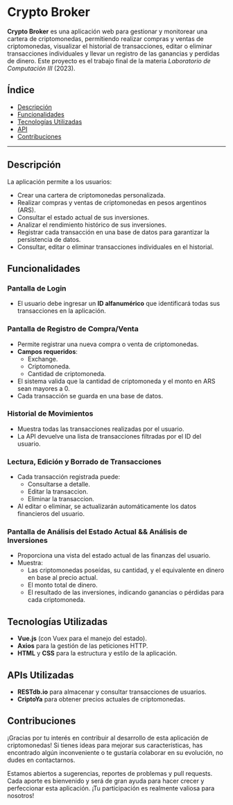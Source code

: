 # Crypto Broker

**Crypto Broker** es una aplicación web para gestionar y monitorear una cartera de criptomonedas, permitiendo realizar compras y ventas de criptomonedas, visualizar el historial de transacciones, editar o eliminar transacciones individuales y llevar un registro de las ganancias y perdidas de dinero. Este proyecto es el trabajo final de la materia *Laboratorio de Computación III* (2023).

## Índice

- [Descripción](#descripción)
- [Funcionalidades](#funcionalidades)
- [Tecnologías Utilizadas](#tecnologías-utilizadas)
- [API](#apis-utilizadas)
- [Contribuciones](#contribuciones)

---

## Descripción

La aplicación permite a los usuarios:

- Crear una cartera de criptomonedas personalizada.
- Realizar compras y ventas de criptomonedas en pesos argentinos (ARS).
- Consultar el estado actual de sus inversiones.
- Analizar el rendimiento histórico de sus inversiones.
- Registrar cada transacción en una base de datos para garantizar la persistencia de datos.
- Consultar, editar o eliminar transacciones individuales en el historial.

## Funcionalidades

### Pantalla de Login
- El usuario debe ingresar un **ID alfanumérico** que identificará todas sus transacciones en la aplicación.

### Pantalla de Registro de Compra/Venta
- Permite registrar una nueva compra o venta de criptomonedas.
- **Campos requeridos**:
  - Exchange.
  - Criptomoneda.
  - Cantidad de criptomoneda.
- El sistema valida que la cantidad de criptomoneda y el monto en ARS sean mayores a 0.
- Cada transacción se guarda en una base de datos.

### Historial de Movimientos
- Muestra todas las transacciones realizadas por el usuario.
- La API devuelve una lista de transacciones filtradas por el ID del usuario.

### Lectura, Edición y Borrado de Transacciones
- Cada transacción registrada puede:
  - Consultarse a detalle.
  - Editar la transaccion.
  - Eliminar la transaccion.
- Al editar o eliminar, se actualizarán automáticamente los datos financieros del usuario.

### Pantalla de Análisis del Estado Actual && Análisis de Inversiones
- Proporciona una vista del estado actual de las finanzas del usuario.
- Muestra:
  - Las criptomonedas poseídas, su cantidad, y el equivalente en dinero en base al precio actual.
  - El monto total de dinero.
  - El resultado de las inversiones, indicando ganancias o pérdidas para cada criptomoneda.

## Tecnologías Utilizadas

- **Vue.js** (con Vuex para el manejo del estado).
- **Axios** para la gestión de las peticiones HTTP.
- **HTML** y **CSS** para la estructura y estilo de la aplicación.

## APIs Utilizadas
- **RESTdb.io** para almacenar y consultar transacciones de usuarios.
- **CriptoYa** para obtener precios actuales de criptomonedas.

## Contribuciones
¡Gracias por tu interés en contribuir al desarrollo de esta aplicación de criptomonedas! Si tienes ideas para mejorar sus características, has encontrado algún inconveniente o te gustaría colaborar en su evolución, no dudes en contactarnos.

Estamos abiertos a sugerencias, reportes de problemas y pull requests. Cada aporte es bienvenido y será de gran ayuda para hacer crecer y perfeccionar esta aplicación. ¡Tu participación es realmente valiosa para nosotros!
